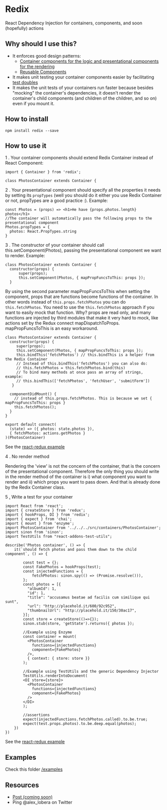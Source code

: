 # Redix

React Dependency Injection for containers, components, and soon (hopefully) actions

## Why should I use this?

- It enforces good design patterns:
  - <a href="https://medium.com/@dan_abramov/smart-and-dumb-components-7ca2f9a7c7d0#.duo8qfj2v" target="_blank">Container components for the logic and presentational components for the rendering</a>
  - <a href="https://facebook.github.io/react/docs/reusable-components.html" target="_blank">Reusable Components</a>
- It makes unit testing your container components easier by facilitating <a href="http://www.martinfowler.com/bliki/TestDouble.html">test doubles</a>
- It makes the unit tests of your containers run faster because besides "mocking" the container's dependencies, it doesn't render the container's child components (and children of the children, and so on) even if you mount it.

## How to install

`npm install redix --save`

## How to use it

1 . Your container components should extend Redix Container instead of React Component:

```
import { Container } from 'redix';

class PhotosContainer extends Container {
```

2 . Your presentational component should specify all the properties it needs by setting its `propTypes` (well you should do it either you use Redix Container or not, propTypes are a good practice :). Example:

```
const Photos = (props) => <h1>He have {props.photos.length} photos</h1>
//The container will automatically pass the following props to the presentational component
Photos.propTypes = {
  photos: React.PropTypes.string
}
```

3 . The constructor of your container should call this.setComponent(Photos), passing the presentational component we want to render. Example:

```
class PhotosContainer extends Container {
  constructor(props) {
      super(props);
      this.setComponent(Photos, { mapPropFuncsToThis: props });
  }
```

By using the second parameter mapPropFuncsToThis when setting the component, props that are functions become functions of the container. In other words instead of `this.props.fetchPhotos` you can do `this.fetchPhotos`. You need to use the `this.fetchPhotos` approach if you want to easily mock that function. Why? props are read only, and many functions are injected by third modules that make it very hard to mock, like actions set by the Redux connect mapDispatchToProps. mapPropFuncsToThis is an easy workaround.

```
class PhotosContainer extends Container {
  constructor(props) {
     super(props);
     this.setComponent(Photos, { mapPropFuncsToThis: props });
     this.bindThis('fetchPhotos') // this.bindThis is a helper from the Redix Container
     // Instead of this.bindThis('fetchPhotos') you can also do:
     // this.fetchPhotos = this.fetchPhotos.bind(this)
     // To bind many methods at once pass an array of strings, example:
     // this.bindThis(['fetchPhotos', 'fetchUser', 'submitForm'])
   }

  componentDidMount() {
    // instead of this.props.fetchPhotos. This is because we set { mapPropFuncsToThis: props }
    this.fetchPhotos();
  }
}

export default connect(
  (state) => ({ photos: state.photos }),
  { fetchPhotos: actions.getPhotos }
)(PhotosContainer)
```
See the [react-redux example](https://github.com/alexlbr/redix/tree/master/examples/react-redux)

4 . No render method

Rendering the 'view' is not the concern of the container, that is the concern of the presentational component. Therefore the only thing you should write in the render method of the container is i) what component you want to render and ii) which props you want to pass down. And that is already done by the Redix Container class.

5 <a href="#5-example" name="5-example">.</a> Write a test for your container

```
import React from 'react';
import { createStore } from 'redux';
import { hookProps, DI } from 'redix';
import { expect } from 'chai';
import { mount } from 'enzyme';
import PhotosContainer from '../../../src/containers/PhotosContainer';
import sinon from 'sinon';
import TestUtils from "react-addons-test-utils";

describe('Photos container', () => {
    it(`should fetch photos and pass them down to the child component`, () => {

		const test = {};
		const FakePhotos = hookProps(test);
		const injectedFunctions = {
			fetchPhotos: sinon.spy(() => (Promise.resolve())),
		};
		const photos = [{
		  "albumId": 1,
		  "id": 1,
		  "title": "accusamus beatae ad facilis cum similique qui sunt",
		  "url": "http://placehold.it/600/92c952",
		  "thumbnailUrl": "http://placehold.it/150/30ac17",
		}];
		const store = createStore(()=>{});
		sinon.stub(store, 'getState').returns({ photos });

		//Example using Enzyme
		const container = mount(
		  <PhotosContainer
			functions={injectedFunctions}
			component={FakePhotos}
		  />,
		  { context: { store: store }}
		);

		//Example using TestUtils and the generic Dependency Injector
		TestUtils.renderIntoDocument(
		<DI store={store}>
		  <PhotosContainer
		    functions={injectedFunctions}
		    component={FakePhotos}
		  />
		</DI>
		);

		//assertions
		expect(injectedFunctions.fetchPhotos.called).to.be.true;
		expect(test.props.photos).to.be.deep.equal(photos);
	})
})
```
See the [react-redux example](https://github.com/alexlbr/redix/tree/master/examples/react-redux)

## Examples

Check this folder [/examples](https://github.com/alexlbr/redix/tree/master/examples)

## Resources

* [Post (coming soon)]()
* Ping @alex_lobera on Twitter
